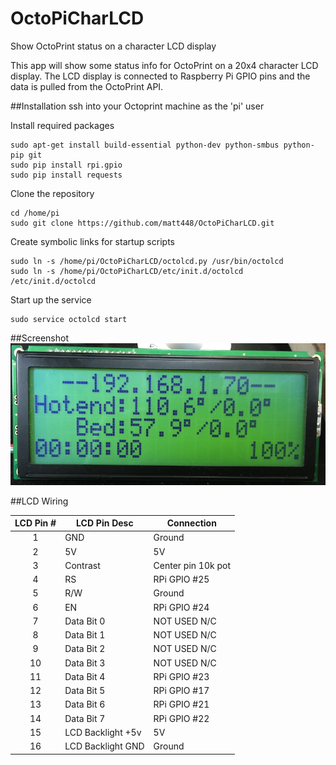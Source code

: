 # OctoPiCharLCD
Show OctoPrint status on a character LCD display

This app will show some status info for OctoPrint on a 20x4 character LCD display. The LCD display is connected to Raspberry Pi GPIO pins and the data is pulled from the OctoPrint API.

##Installation
ssh into your Octoprint machine as the 'pi' user

Install required packages
```
sudo apt-get install build-essential python-dev python-smbus python-pip git
sudo pip install rpi.gpio
sudo pip install requests
```

Clone the repository
```
cd /home/pi
sudo git clone https://github.com/matt448/OctoPiCharLCD.git
```

Create symbolic links for startup scripts
```
sudo ln -s /home/pi/OctoPiCharLCD/octolcd.py /usr/bin/octolcd
sudo ln -s /home/pi/OctoPiCharLCD/etc/init.d/octolcd /etc/init.d/octolcd
```

Start up the service
```
sudo service octolcd start
```

##Screenshot
![Screenshot](screenshot.jpg)

##LCD Wiring

LCD Pin # | LCD Pin Desc | Connection
:---------: |------------|-----------
1         | GND          | Ground
2         | 5V           | 5V
3         | Contrast     | Center pin 10k pot
4         | RS           | RPi GPIO #25
5         | R/W          | Ground
6         | EN           | RPi GPIO #24
7         | Data Bit 0   | NOT USED N/C
8         | Data Bit 1   | NOT USED N/C
9         | Data Bit 2   | NOT USED N/C
10        | Data Bit 3   | NOT USED N/C
11        | Data Bit 4   | RPi GPIO #23
12        | Data Bit 5   | RPi GPIO #17
13        | Data Bit 6   | RPi GPIO #21
14        | Data Bit 7   | RPi GPIO #22
15        | LCD Backlight +5v   | 5V
16        | LCD Backlight GND | Ground
